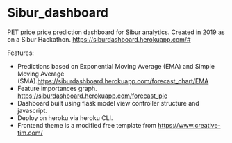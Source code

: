 # Sibur_dashboard
PET price price prediction dashboard for Sibur analytics. 
Created in 2019 as on a Sibur Hackathon. https://siburdashboard.herokuapp.com/#

Features:

* Predictions based on Exponential Moving Average (EMA) and Simple Moving Average (SMA).https://siburdashboard.herokuapp.com/forecast_chart/EMA
* Feature importances graph. https://siburdashboard.herokuapp.com/forecast_pie
* Dashboard built using flask model view controller structure and javascript.
* Deploy on heroku via heroku CLI.
* Frontend theme is a modified free template from https://www.creative-tim.com/

